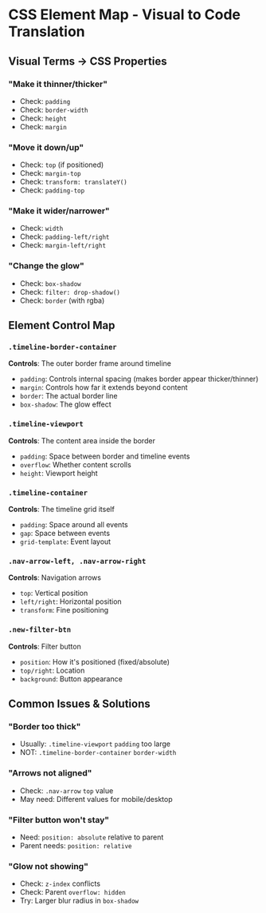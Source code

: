 # CSS Element Map - Visual to Code Translation

## Visual Terms → CSS Properties

### "Make it thinner/thicker"
- Check: `padding`
- Check: `border-width`
- Check: `height`
- Check: `margin`

### "Move it down/up"
- Check: `top` (if positioned)
- Check: `margin-top`
- Check: `transform: translateY()`
- Check: `padding-top`

### "Make it wider/narrower"
- Check: `width`
- Check: `padding-left/right`
- Check: `margin-left/right`

### "Change the glow"
- Check: `box-shadow`
- Check: `filter: drop-shadow()`
- Check: `border` (with rgba)

## Element Control Map

### `.timeline-border-container`
**Controls**: The outer border frame around timeline
- `padding`: Controls internal spacing (makes border appear thicker/thinner)
- `margin`: Controls how far it extends beyond content
- `border`: The actual border line
- `box-shadow`: The glow effect

### `.timeline-viewport`
**Controls**: The content area inside the border
- `padding`: Space between border and timeline events
- `overflow`: Whether content scrolls
- `height`: Viewport height

### `.timeline-container`
**Controls**: The timeline grid itself
- `padding`: Space around all events
- `gap`: Space between events
- `grid-template`: Event layout

### `.nav-arrow-left, .nav-arrow-right`
**Controls**: Navigation arrows
- `top`: Vertical position
- `left/right`: Horizontal position
- `transform`: Fine positioning

### `.new-filter-btn`
**Controls**: Filter button
- `position`: How it's positioned (fixed/absolute)
- `top/right`: Location
- `background`: Button appearance

## Common Issues & Solutions

### "Border too thick"
- Usually: `.timeline-viewport` `padding` too large
- NOT: `.timeline-border-container` `border-width`

### "Arrows not aligned"
- Check: `.nav-arrow` `top` value
- May need: Different values for mobile/desktop

### "Filter button won't stay"
- Need: `position: absolute` relative to parent
- Parent needs: `position: relative`

### "Glow not showing"
- Check: `z-index` conflicts
- Check: Parent `overflow: hidden`
- Try: Larger blur radius in `box-shadow`